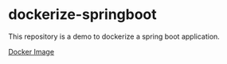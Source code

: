 # dockerize-springboot
This repository is a demo to dockerize a spring boot application.

[Docker Image](https://hub.docker.com/r/krithick10/student)
